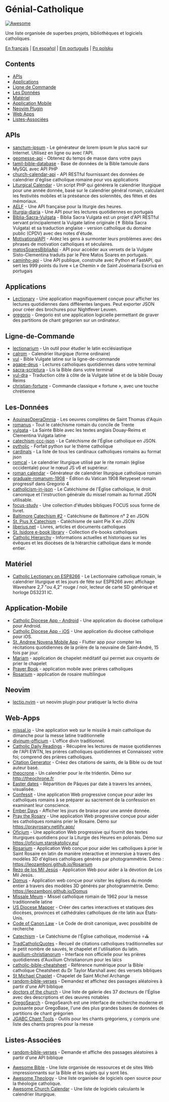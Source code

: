# Génial-Catholique

[![Awesome](https://cdn.rawgit.com/sindresorhus/awesome/d7305f38d29fed78fa85652e3a63e154dd8e8829/media/badge.svg)](https://github.com/sindresorhus/awesome)

Une liste organisée de superbes projets, bibliothèques et logiciels catholiques.

[En français](https://github.com/servusdei2018/awesome-catholic/blob/master/README.fr.md) | [En español](https://github.com/servusdei2018/awesome-catholic/blob/master/README.es.md) | [Em português](https://github.com/servusdei2018/awesome-catholic/blob/master/README.pt-br.md) | [Po polsku](https://github.com/servusdei2018/awesome-catholic/blob/master/README.pl-pl.md)

## Contents

  - [APIs](#apis)
  - [Applications](#applications)
  - [Ligne de Commande](#ligne-de-commande)
  - [Les Données](#les-données)
  - [Matériel](#matériel)
  - [Application Mobile](#application-mobile)
  - [Neovim Plugin](#neovim)
  - [Web Apps](#web-apps)
  - [Listes-Associées](#listes-associées)

## APIs

* [sanctum-ipsum](https://github.com/graysonhicks/sanctum-ipsum) - Le générateur de lorem ipsum le plus sacré sur Internet. Utilisez en ligne ou avec l'API.
* [geomesse-api](https://github.com/carpedeum-fr/geomesse-api) - Obtenez du temps de masse dans votre pays
* [tamil-bible-database](https://github.com/jayarathina/Tamil-Bible-Database) - Base de données de la Bible tamoule dans MySQL avec API PHP
* [church-calendar-api](https://github.com/igneus/church-calendar-api) - API RESTful fournissant des données de calendrier d'église catholique romaine pour vos applications
* [Liturgical Calendar](https://github.com/Liturgical-Calendar/LiturgicalCalendarAPI) - Un script PHP qui générera le calendrier liturgique pour une année donnée, basé sur le calendrier général romain, calculant les festivités mobiles et la préséance des solennités, des fêtes et des mémoriaux.
* [AELF](https://api.aelf.org/) - Une API française pour la liturgie des heures.
* [liturgia-diaria](https://github.com/Dancrf/liturgia-diaria) - Une API pour les lectures quotidiennes en portugais
* [Biblia-Sacra-Vulgata](https://github.com/aseemsavio/Biblia-Sacra-Vulgata) - Biblia Sacra Vulgata est un projet d'API RESTful servant principalement la Vulgate latine originale (✝️ Biblia Sacra Vulgata) et sa traduction anglaise - version catholique du domaine public (CPDV) avec des notes d'étude.
* [MotivationalAPI](https://github.com/GomezMig03/MotivationalAPI) - Aidez les gens à surmonter leurs problèmes avec des phrases de motivation catholiques et séculaires.
* [matosSoaresBibliaApi](https://github.com/edsonbittencourt/matosSoaresBibliaApi) - API pour accéder aux versets de la Vulgate Sisto-Clementina traduits par le Père Matos Soares en portugais.
* [caminho-api](https://github.com/ElderFausto/caminho-api) - Une API publique, construite avec Python et FastAPI, qui sert les 999 points du livre « Le Chemin » de Saint Josémaria Escrivá en portugais

## Applications

* [Lectionary](https://github.com/Dev1an/Lectionary) - Une application magnifiquement conçue pour afficher les lectures quotidiennes dans différentes langues. Peut exporter JSON pour créer des brochures pour Nightfever Leuven.
* [gregorio](https://github.com/gregorio-project/gregorio) - Gregorio est une application logicielle permettant de graver des partitions de chant grégorien sur un ordinateur.

## Ligne-de-Commande

* [lectionarium](https://github.com/davidrmcharles/lectionarium) - Un outil pour étudier le latin ecclésiastique
* [calrom](https://github.com/calendarium-romanum/calrom) - Calendrier liturgique (forme ordinaire)
* [vul](https://github.com/LukeSmithxyz/vul) - Bible Vulgate latine sur la ligne-de-commande
* [agape-deus](https://github.com/ngorden/agape-deus) - Lectures catholiques quotidiennes dans votre terminal
* [sacra-scriptura](https://github.com/ngorden/sacra-scriptura) - Lis la Bible dans votre terminal
* [vul-dra](https://github.com/RaynardGerraldo/vul-dra/) - Traduction côte à côte de la Vulgate latine et de la bible Douay Reims
* [christian-fortune](https://github.com/ngorden/christian-fortune) - Commande classique « fortune », avec une touche chrétienne

## Les-Données

* [AquinasOperaOmnia](https://github.com/Geremia/AquinasOperaOmnia) - Les oeuvres complètes de Saint Thomas d'Aquin
* [romanus](https://github.com/borderstech/romanus) - Tout le catéchisme romain du concile de Trente
* [vulgata](https://github.com/borderstech/vulgata) - La Sainte Bible avec les textes anglais Douay-Reims et Clementina Vulgata latine
* [catechism-ccc-json](https://github.com/nossbigg/catechism-ccc-json) - Le Catéchisme de l'Église catholique en JSON.
* [pytholic](https://github.com/Medromenax/pytholic) - Forfait python sur le thème catholique
* [cardinals](https://github.com/ChrisVo/cardinals) - La liste de tous les cardinaux catholiques romains au format json
* [romcal](https://github.com/romcal/romcal) - Le calendrier liturgique utilisé par le rite romain (église occidentale) pour le nœud JS v6 et supérieur.
* [roman calendar](https://github.com/jayarathina/Roman-Calendar) - Générateur de calendrier liturgique catholique romain
* [graduale-romanum-1908](https://github.com/ahinkley/graduale-romanum-1908) - Édition du Vatican 1908 Retypeset romain progressif dans Gregorio 4
* [catholicism-in-json](https://github.com/aseemsavio/catholicism-in-json) - Le Catéchisme de l'Église catholique, le droit canonique et l'instruction générale du missel romain au format JSON utilisable.
* [focus-study](https://github.com/rvbcldud/focus-study) - Une collection d'études bibliques FOCUS sous forme de livret.
* [Baltimore Catechism #2](https://github.com/mattwong97/baltimore-catechism-no-2) - Catéchisme de Baltimore n° 2 en JSON
* [St. Pius X Catechism](https://github.com/mattwong97/catechism-st-pius-x-frontend) - Catéchisme de saint Pie X en JSON
* [liberius.net](http://liberius.net/) - Livres, articles et documents catholiques
* [St. Isidore e-book library](https://isidore.co/calibre/#library_id=CalibreLibrary&panel=book_list) - Collection d’e-books catholiques
* [Catholic Hierarchy](https://www.catholic-hierarchy.org/) - Informations actuelles et historiques sur les évêques et les diocèses de la hiérarchie catholique dans le monde entier.

## Matériel

* [Catholic Lectionary on ESP8266](https://github.com/plishman/Catholic-Lectionary-on-ESP8266) - Le Lectionnaire catholique romain, le calendrier liturgique et les jours de fête sur ESP8266 avec affichage Waveshare 2,7 "ou 4,2" rouge / noir, lecteur de carte SD générique et horloge DS3231 IC.

## Application-Mobile

* [Catholic Diocese App - Android](https://github.com/geerlingguy/Catholic-Diocese-App-Android) - Une application du diocèse catholique pour Android.
* [Catholic Diocese App - iOS](https://github.com/geerlingguy/Catholic-Diocese-App-iOS) - Une application du diocèse catholique pour iOS.
* [St. Andrew Novena Mobile App](https://github.com/mftruso/st-andrew-novena) - Flutter app pour compter les récitations quotidiennes de la prière de la neuvaine de Saint-André, 15 fois par jour.
* [Mariam](https://github.com/aldrinzigmundv/mariam) - application de chapelet méditatif qui permet aux croyants de prier le chapelet
* [Prayer Book](https://codeberg.org/jozo/prayer-book) - application mobile avec prières catholiques
* [Rosarium](https://codeberg.org/Krixec/Rosarium) - application de rosaire multilingue

## Neovim

* [lectio.nvim](https://github.com/ngorden/lectio.nvim) - un neovim plugin pour pratiquer la lectio divina

## Web-Apps

* [missal.io](https://github.com/benyanke/missal.io) - Une application web sur le missile à main catholique du dimanche pour la messe latine traditionnelle
* [divinum-officium](https://github.com/DivinumOfficium/divinum-officium) - L'office divin traditionnel.
* [Catholic Daily Readings](https://github.com/tbaba007/CatholicDaily) - Récupère les lectures de masse quotidiennes de l'API EWTN, les prières catholiques quotidiennes et Connaissez votre foi; comprend des prières catholiques.
* [Citation Generator](https://github.com/matefs/Citation-Generator) - Créez des citations de saints, de la Bible ou de tout auteur basé.
* [theocrone](https://github.com/paucazou/theochrone) - Un calendrier pour le rite tridentin. Démo sur http://theochrone.fr
* [Easter dates](https://easter-dates.gavinr.com/) - Répartition de Pâques par date à travers les années, visualisée.
* [Confessit](https://github.com/kas-catholic/confessit-web) - Une application Web progressive conçue pour aider les catholiques romains à se préparer au sacrement de la confession en examinant leur conscience.
* [Ember Days](https://github.com/saint-isidore-guild/ember-days) - Afficher les jours de braise pour une année donnée.
* [Pray the Rosary](https://github.com/marchiartur/pray-the-rosary) - Une application Web progressive conçue pour aider les catholiques romains prier le Rosaire. Démo sur https://prayrosary.netlify.app/
* [Oficjum](https://github.com/anna-wro/rkk) - Une application Web progressive qui fournit des textes liturgiques quotidiens pour la Liturgie des Heures en polonais. Démo sur https://oficjum.starokatolicy.eu/
* [Rosarium](https://github.com/leozamboni/Rosarium) - Application Web conçue pour aider les catholiques à prier le Saint Rosaire en latin de manière interactive et immersive à travers des modèles 3D d'églises catholiques générés par photogrammétrie. Démo : https://leozamboni.github.io/Rosarium
* [Rezo de los Mil Jesús](https://github.com/emamut/rezo-mil-jesus) - Application Web pour aider à la dévotion de Los Mil Jesús.
* [Domus](https://github.com/leozamboni/Domus) - Application web conçue pour visiter les églises du monde entier à travers des modèles 3D générés par photogrammétrie. Demo: https://leozamboni.github.io/Domus
* [Missale Meum](https://github.com/mmolenda/missalemeum) - Missel catholique romain de 1962 pour la messe traditionnelle latine
* [US Diocese Mapper](https://github.com/kburchfiel/us_diocese_mapper/) - Créer des cartes interactives et statiques des diocèses, provinces et cathédrales catholiques de rite latin aux États-Unis.
* [Code of Canon Law](https://github.com/shineministry/codeofcanonlaw) - Le Code de droit canonique, avec possibilité de recherche
* [Catechism](https://github.com/nossbigg/catechism) - Le Catéchisme de l'Église catholique, modernisé ⭐️⛪️
* [TradCatholicQuotes](https://github.com/nonnobisdomine62/tradcathquotes) -  Recueil de citations catholiques traditionnelles sur le petit nombre de sauvés, le chapelet et l'utilisation du latin.
* [auxilium-christianorum](https://github.com/nonnobisdomine62/auxilium-christianorum-frontend) - Interface non officielle pour les prières quotidiennes d'Auxilium Christianorum pour les laïcs
* [catholic-bible-cheatsheet](https://github.com/nonnobisdomine62/catholic-bible-cheatsheet) - Référence numérique pour la Bible catholique Cheatsheet du Dr Taylor Marshall avec des versets bibliques
* [St Michael Chaplet](https://github.com/port19x/StMichaelChaplet) - Chapelet de Saint Michel Archange
* [random-bible-verses](https://github.com/rat9615/random-bible-verses/) - Demandez et affichez des passages aléatoires à partir d'une API biblique
* [doctors of the church](https://github.com/masaharumori7/doctors-of-the-church) - Une liste de galerie des 37 docteurs de l'Église avec des descriptions et des œuvres notables
* [GregoSearch](https://busca.liturgiacantada.com.br) - GregoSearch est une interface de recherche moderne et puissante pour GregoBase, l'une des plus grandes bases de données de partitions de chant grégorien
* [JGABC Chant Tools](https://bbloomf.github.io/jgabc/transcriber.html) - Outils pour les chants grégoriens, y compris une liste des chants propres pour la messe

## Listes-Associées
* [random-bible-verses](https://github.com/rat9615/random-bible-verses/) - Demande et affiche des passages aléatoires à partir d'une API biblique

- [Awesome Bible](https://github.com/awesome-bible/awesome-bible.github.io) - Une liste organisée de ressources et de sites Web impressionnants sur la Bible et les sujets qui y sont liés.
- [Awesome Theology](https://github.com/historical-theology/awesome-theology) - Une liste organisée de logiciels open source pour la théologie catholique.
- [Awesome Church Calendar](https://github.com/calendarium-romanum/awesome-church-calendar) - Une liste de logiciels calculants le calendrier liturgique.
